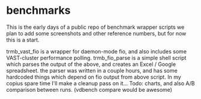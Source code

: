 # benchmarks
This is the early days of a public repo of benchmark wrapper scripts
we plan to add some screenshots and other reference numbers, but for now this is a start.

trmb_vast_fio  is a wrapper for daemon-mode fio, and also includes some VAST-cluster performance polling.
trmb_fio_parse is a simple shell script which parses the output of the above, and creates an Excel / Google spreadsheet.
               the parser was written in a couple hours, and has some hardcoded things which depend on fio output from above script.
               In my copius spare time I'll make a cleanup pass on it...
               Todo:   charts, and also A/B comparison between runs. (vdbench compare would be awesome)
